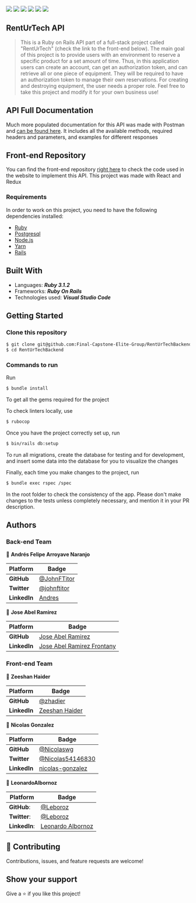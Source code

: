 ![](https://img.shields.io/static/v1?label=BY&message=JohnFTitor&color=blue)
![](https://img.shields.io/static/v1?label=BY&message=LeonardoAlbornoz&color=purple)
![](https://img.shields.io/static/v1?label=BY&message=JoseAbel&color=green)
![](https://img.shields.io/static/v1?label=BY&message=NicolasGonzales&color=yellow)
![](https://img.shields.io/static/v1?label=BY&message=ZeeshanHaider&color=navyblue)
![](https://img.shields.io/badge/Microverse-blueviolet)

## RentUrTech API

> This is a Ruby on Rails API part of a full-stack project called "RentUrTech" (check the link to the front-end below). The main goal of this project is to provide users with an environment to reserve a specific product for a set amount of time. Thus, in this application users can create an account, can get an authorization token, and can retrieve all or one piece of equipment. They will be required to have an authorization token to manage their own reservations. For creating and destroying equipment, the user needs a proper role. Feel free to take this project and modify it for your own business use!

## API Full Documentation

Much more populated documentation for this API was made with Postman and [can be found here](https://documenter.getpostman.com/view/19411270/Uz5KnaUD#intro). It includes all the available methods, required headers and parameters, and examples for different responses

## Front-end Repository

You can find the front-end repository [right here](https://github.com/Final-Capstone-Elite-Group/RentUrTechFrontend) to check the code used in the website to implement this API. This project was made with React and Redux

### Requirements
In order to work on this project, you need to have the following dependencies installed:

- [Ruby](https://www.ruby-lang.org/en/)
- [Postgresql](https://www.postgresql.org/)
- [Node.js](https://nodejs.org/en/)
- [Yarn](https://yarnpkg.com/)
- [Rails](https://rubyonrails.org/)

## Built With

- Languages: _**Ruby 3.1.2**_
- Frameworks: _**Ruby On Rails**_
- Technologies used: _**Visual Studio Code**_

## Getting Started

### Clone this repository

```bash
$ git clone git@github.com:Final-Capstone-Elite-Group/RentUrTechBackend.git
$ cd RentUrTechBackend
```

### Commands to run

Run
```bash
$ bundle install
```

To get all the gems required for the project

To check linters locally, use
```bash
$ rubocop
```

Once you have the project correctly set up, run
```bash
$ bin/rails db:setup
```

To run all migrations, create the database for testing and for development, and insert some data into the database for you to visualize the changes

Finally, each time you make changes to the project, run

```bash
$ bundle exec rspec /spec
```

In the root folder to check the consistency of the app. Please don't make changes to the tests unless completely necessary, and mention it in your PR description.

## Authors

### Back-end Team

:bust_in_silhouette: **Andrés Felipe Arroyave Naranjo**

 Platform | Badge |
 --- | --- |
 **GitHub**    | [@JohnFTitor](https://github.com/JohnFTitor)
 **Twitter**   | [@johnftitor](https://twitter.com/johnftitor)
 **LinkedIn**  | [Andres](https://www.linkedin.com/in/andresarroyavenaranjo/?locale=en_US)

 👤 **Jose Abel Ramirez**

 Platform | Badge |
 --- | --- |
 **GitHub**   | [Jose Abel Ramirez](https://github.com/jose-Abel)
 **LinkedIn** | [Jose Abel Ramirez Frontany](https://www.linkedin.com/in/joseabelramirezfrontany/)

 ### Front-end Team


 👤 **Zeeshan Haider**

  Platform | Badge |
 --- | --- |
 **GitHub**   | [@zhadier](https://github.com/zhadier)
 **LinkedIn** | [Zeeshan Haider](https://www.linkedin.com/in/zhadier39/)

 👤 **Nicolas Gonzalez**

   Platform | Badge |
 --- | --- |
 **GitHub**   | [@Nicolaswg](https://github.com/Nicolaswg)
 **Twitter**   | [@Nicolas54146830](https://twitter.com/Nicolas54146830)
 **LinkedIn** | [nicolas-gonzalez](https://www.linkedin.com/in/nicolas-gonzalez-8623461a0/)

 👤 **LeonardoAlbornoz**

 Platform | Badge |
 --- | --- |
 **GitHub**:   | [@Leboroz](https://github.com/leboroz)
 **Twitter**:  | [@Leboroz](https://twitter.com/leboroz)
 **LinkedIn**: | [Leonardo Albornoz](https://linkedin.com/in/leboroz)


## 🤝 Contributing

Contributions, issues, and feature requests are welcome!

## Show your support

Give a ⭐️ if you like this project!
